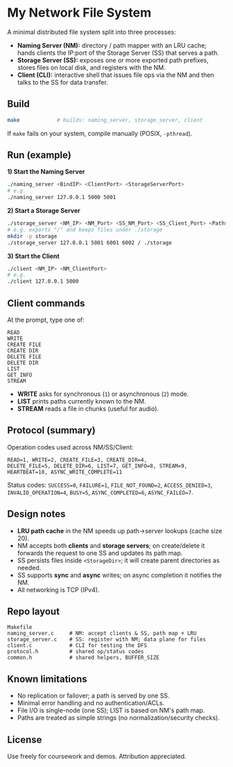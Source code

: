 # My Network File System

A minimal distributed file system split into three processes:
- **Naming Server (NM):** directory / path mapper with an LRU cache; hands clients the IP:port of the Storage Server (SS) that serves a path.
- **Storage Server (SS):** exposes one or more exported path prefixes, stores files on local disk, and registers with the NM.
- **Client (CLI):** interactive shell that issues file ops via the NM and then talks to the SS for data transfer.

## Build
```bash
make            # builds: naming_server, storage_server, client
```
If `make` fails on your system, compile manually (POSIX, `-pthread`).

## Run (example)
**1) Start the Naming Server**
```bash
./naming_server <BindIP> <ClientPort> <StorageServerPort>
# e.g.
./naming_server 127.0.0.1 5000 5001
```

**2) Start a Storage Server**
```bash
./storage_server <NM_IP> <NM_Port> <SS_NM_Port> <SS_Client_Port> <Paths...> <StorageDir>
# e.g. exports "/" and keeps files under ./storage
mkdir -p storage
./storage_server 127.0.0.1 5001 6001 6002 / ./storage
```

**3) Start the Client**
```bash
./client <NM_IP> <NM_ClientPort>
# e.g.
./client 127.0.0.1 5000
```

## Client commands
At the prompt, type one of:
```
READ
WRITE
CREATE FILE
CREATE DIR
DELETE FILE
DELETE DIR
LIST
GET_INFO
STREAM
```
- **WRITE** asks for synchronous (`1`) or asynchronous (`2`) mode.
- **LIST** prints paths currently known to the NM.
- **STREAM** reads a file in chunks (useful for audio).

## Protocol (summary)
Operation codes used across NM/SS/Client:
```
READ=1, WRITE=2, CREATE_FILE=3, CREATE_DIR=4,
DELETE_FILE=5, DELETE_DIR=6, LIST=7, GET_INFO=8, STREAM=9,
HEARTBEAT=10, ASYNC_WRITE_COMPLETE=11
```
Status codes: `SUCCESS=0`, `FAILURE=1`, `FILE_NOT_FOUND=2`, `ACCESS_DENIED=3`, `INVALID_OPERATION=4`, `BUSY=5`, `ASYNC_COMPLETED=6`, `ASYNC_FAILED=7`.

## Design notes
- **LRU path cache** in the NM speeds up path→server lookups (cache size 20).
- NM accepts both **clients** and **storage servers**; on create/delete it forwards the request to one SS and updates its path map.
- SS persists files inside `<StorageDir>`; it will create parent directories as needed.
- SS supports **sync** and **async** writes; on async completion it notifies the NM.
- All networking is TCP (IPv4).

## Repo layout
```
Makefile
naming_server.c     # NM: accept clients & SS, path map + LRU
storage_server.c    # SS: register with NM; data plane for files
client.c            # CLI for testing the DFS
protocol.h          # shared op/status codes
common.h            # shared helpers, BUFFER_SIZE
```

## Known limitations
- No replication or failover; a path is served by one SS.
- Minimal error handling and no authentication/ACLs.
- File I/O is single-node (one SS); LIST is based on NM's path map.
- Paths are treated as simple strings (no normalization/security checks).

## License
Use freely for coursework and demos. Attribution appreciated.
